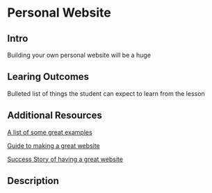 # Personal Website #

## Intro ##

Building your own personal website will be a huge


## Learing Outcomes ##

Bulleted list of things the student can expect to learn from the lesson

## Additional Resources ##

[A list of some great examples](https://www.themuse.com/advice/the-35-best-personal-websites-weve-ever-seen)

[Guide to making a great website](https://collegeinfogeek.com/personal-website/)

[Success Story of having a great website](https://www.themuse.com/advice/can-a-personal-website-help-your-job-search-what-6-hiring-managers-really-think)

## Description ##

